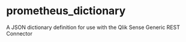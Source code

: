 # prometheus_dictionary
A JSON dictionary definition for use with the Qlik Sense Generic REST Connector
